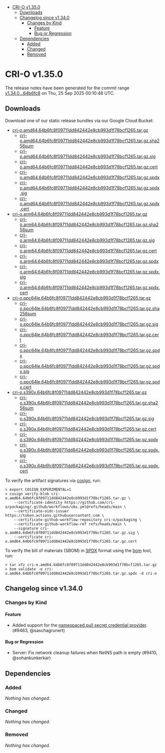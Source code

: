 - [CRI-O v1.35.0](#cri-o-v1350)
  - [Downloads](#downloads)
  - [Changelog since v1.34.0](#changelog-since-v1340)
    - [Changes by Kind](#changes-by-kind)
      - [Feature](#feature)
      - [Bug or Regression](#bug-or-regression)
  - [Dependencies](#dependencies)
    - [Added](#added)
    - [Changed](#changed)
    - [Removed](#removed)

# CRI-O v1.35.0

The release notes have been generated for the commit range
[v1.34.0...64b6fc8](https://github.com/cri-o/cri-o/compare/v1.34.0...v1.35.0) on Thu, 25 Sep 2025 00:10:48 UTC.

## Downloads

Download one of our static release bundles via our Google Cloud Bucket:

- [cri-o.amd64.64b6fc8f09711dd842442e8cb993d1f78bcf1265.tar.gz](https://storage.googleapis.com/cri-o/artifacts/cri-o.amd64.64b6fc8f09711dd842442e8cb993d1f78bcf1265.tar.gz)
  - [cri-o.amd64.64b6fc8f09711dd842442e8cb993d1f78bcf1265.tar.gz.sha256sum](https://storage.googleapis.com/cri-o/artifacts/cri-o.amd64.64b6fc8f09711dd842442e8cb993d1f78bcf1265.tar.gz.sha256sum)
  - [cri-o.amd64.64b6fc8f09711dd842442e8cb993d1f78bcf1265.tar.gz.sig](https://storage.googleapis.com/cri-o/artifacts/cri-o.amd64.64b6fc8f09711dd842442e8cb993d1f78bcf1265.tar.gz.sig)
  - [cri-o.amd64.64b6fc8f09711dd842442e8cb993d1f78bcf1265.tar.gz.cert](https://storage.googleapis.com/cri-o/artifacts/cri-o.amd64.64b6fc8f09711dd842442e8cb993d1f78bcf1265.tar.gz.cert)
  - [cri-o.amd64.64b6fc8f09711dd842442e8cb993d1f78bcf1265.tar.gz.spdx](https://storage.googleapis.com/cri-o/artifacts/cri-o.amd64.64b6fc8f09711dd842442e8cb993d1f78bcf1265.tar.gz.spdx)
  - [cri-o.amd64.64b6fc8f09711dd842442e8cb993d1f78bcf1265.tar.gz.spdx.sig](https://storage.googleapis.com/cri-o/artifacts/cri-o.amd64.64b6fc8f09711dd842442e8cb993d1f78bcf1265.tar.gz.spdx.sig)
  - [cri-o.amd64.64b6fc8f09711dd842442e8cb993d1f78bcf1265.tar.gz.spdx.cert](https://storage.googleapis.com/cri-o/artifacts/cri-o.amd64.64b6fc8f09711dd842442e8cb993d1f78bcf1265.tar.gz.spdx.cert)
- [cri-o.arm64.64b6fc8f09711dd842442e8cb993d1f78bcf1265.tar.gz](https://storage.googleapis.com/cri-o/artifacts/cri-o.arm64.64b6fc8f09711dd842442e8cb993d1f78bcf1265.tar.gz)
  - [cri-o.arm64.64b6fc8f09711dd842442e8cb993d1f78bcf1265.tar.gz.sha256sum](https://storage.googleapis.com/cri-o/artifacts/cri-o.arm64.64b6fc8f09711dd842442e8cb993d1f78bcf1265.tar.gz.sha256sum)
  - [cri-o.arm64.64b6fc8f09711dd842442e8cb993d1f78bcf1265.tar.gz.sig](https://storage.googleapis.com/cri-o/artifacts/cri-o.arm64.64b6fc8f09711dd842442e8cb993d1f78bcf1265.tar.gz.sig)
  - [cri-o.arm64.64b6fc8f09711dd842442e8cb993d1f78bcf1265.tar.gz.cert](https://storage.googleapis.com/cri-o/artifacts/cri-o.arm64.64b6fc8f09711dd842442e8cb993d1f78bcf1265.tar.gz.cert)
  - [cri-o.arm64.64b6fc8f09711dd842442e8cb993d1f78bcf1265.tar.gz.spdx](https://storage.googleapis.com/cri-o/artifacts/cri-o.arm64.64b6fc8f09711dd842442e8cb993d1f78bcf1265.tar.gz.spdx)
  - [cri-o.arm64.64b6fc8f09711dd842442e8cb993d1f78bcf1265.tar.gz.spdx.sig](https://storage.googleapis.com/cri-o/artifacts/cri-o.arm64.64b6fc8f09711dd842442e8cb993d1f78bcf1265.tar.gz.spdx.sig)
  - [cri-o.arm64.64b6fc8f09711dd842442e8cb993d1f78bcf1265.tar.gz.spdx.cert](https://storage.googleapis.com/cri-o/artifacts/cri-o.arm64.64b6fc8f09711dd842442e8cb993d1f78bcf1265.tar.gz.spdx.cert)
- [cri-o.ppc64le.64b6fc8f09711dd842442e8cb993d1f78bcf1265.tar.gz](https://storage.googleapis.com/cri-o/artifacts/cri-o.ppc64le.64b6fc8f09711dd842442e8cb993d1f78bcf1265.tar.gz)
  - [cri-o.ppc64le.64b6fc8f09711dd842442e8cb993d1f78bcf1265.tar.gz.sha256sum](https://storage.googleapis.com/cri-o/artifacts/cri-o.ppc64le.64b6fc8f09711dd842442e8cb993d1f78bcf1265.tar.gz.sha256sum)
  - [cri-o.ppc64le.64b6fc8f09711dd842442e8cb993d1f78bcf1265.tar.gz.sig](https://storage.googleapis.com/cri-o/artifacts/cri-o.ppc64le.64b6fc8f09711dd842442e8cb993d1f78bcf1265.tar.gz.sig)
  - [cri-o.ppc64le.64b6fc8f09711dd842442e8cb993d1f78bcf1265.tar.gz.cert](https://storage.googleapis.com/cri-o/artifacts/cri-o.ppc64le.64b6fc8f09711dd842442e8cb993d1f78bcf1265.tar.gz.cert)
  - [cri-o.ppc64le.64b6fc8f09711dd842442e8cb993d1f78bcf1265.tar.gz.spdx](https://storage.googleapis.com/cri-o/artifacts/cri-o.ppc64le.64b6fc8f09711dd842442e8cb993d1f78bcf1265.tar.gz.spdx)
  - [cri-o.ppc64le.64b6fc8f09711dd842442e8cb993d1f78bcf1265.tar.gz.spdx.sig](https://storage.googleapis.com/cri-o/artifacts/cri-o.ppc64le.64b6fc8f09711dd842442e8cb993d1f78bcf1265.tar.gz.spdx.sig)
  - [cri-o.ppc64le.64b6fc8f09711dd842442e8cb993d1f78bcf1265.tar.gz.spdx.cert](https://storage.googleapis.com/cri-o/artifacts/cri-o.ppc64le.64b6fc8f09711dd842442e8cb993d1f78bcf1265.tar.gz.spdx.cert)
- [cri-o.s390x.64b6fc8f09711dd842442e8cb993d1f78bcf1265.tar.gz](https://storage.googleapis.com/cri-o/artifacts/cri-o.s390x.64b6fc8f09711dd842442e8cb993d1f78bcf1265.tar.gz)
  - [cri-o.s390x.64b6fc8f09711dd842442e8cb993d1f78bcf1265.tar.gz.sha256sum](https://storage.googleapis.com/cri-o/artifacts/cri-o.s390x.64b6fc8f09711dd842442e8cb993d1f78bcf1265.tar.gz.sha256sum)
  - [cri-o.s390x.64b6fc8f09711dd842442e8cb993d1f78bcf1265.tar.gz.sig](https://storage.googleapis.com/cri-o/artifacts/cri-o.s390x.64b6fc8f09711dd842442e8cb993d1f78bcf1265.tar.gz.sig)
  - [cri-o.s390x.64b6fc8f09711dd842442e8cb993d1f78bcf1265.tar.gz.cert](https://storage.googleapis.com/cri-o/artifacts/cri-o.s390x.64b6fc8f09711dd842442e8cb993d1f78bcf1265.tar.gz.cert)
  - [cri-o.s390x.64b6fc8f09711dd842442e8cb993d1f78bcf1265.tar.gz.spdx](https://storage.googleapis.com/cri-o/artifacts/cri-o.s390x.64b6fc8f09711dd842442e8cb993d1f78bcf1265.tar.gz.spdx)
  - [cri-o.s390x.64b6fc8f09711dd842442e8cb993d1f78bcf1265.tar.gz.spdx.sig](https://storage.googleapis.com/cri-o/artifacts/cri-o.s390x.64b6fc8f09711dd842442e8cb993d1f78bcf1265.tar.gz.spdx.sig)
  - [cri-o.s390x.64b6fc8f09711dd842442e8cb993d1f78bcf1265.tar.gz.spdx.cert](https://storage.googleapis.com/cri-o/artifacts/cri-o.s390x.64b6fc8f09711dd842442e8cb993d1f78bcf1265.tar.gz.spdx.cert)

To verify the artifact signatures via [cosign](https://github.com/sigstore/cosign), run:

```console
> export COSIGN_EXPERIMENTAL=1
> cosign verify-blob cri-o.amd64.64b6fc8f09711dd842442e8cb993d1f78bcf1265.tar.gz \
    --certificate-identity https://github.com/cri-o/packaging/.github/workflows/obs.yml@refs/heads/main \
    --certificate-oidc-issuer https://token.actions.githubusercontent.com \
    --certificate-github-workflow-repository cri-o/packaging \
    --certificate-github-workflow-ref refs/heads/main \
    --signature cri-o.amd64.64b6fc8f09711dd842442e8cb993d1f78bcf1265.tar.gz.sig \
    --certificate cri-o.amd64.64b6fc8f09711dd842442e8cb993d1f78bcf1265.tar.gz.cert
```

To verify the bill of materials (SBOM) in [SPDX](https://spdx.org) format using the [bom](https://sigs.k8s.io/bom) tool, run:

```console
> tar xfz cri-o.amd64.64b6fc8f09711dd842442e8cb993d1f78bcf1265.tar.gz
> bom validate -e cri-o.amd64.64b6fc8f09711dd842442e8cb993d1f78bcf1265.tar.gz.spdx -d cri-o
```

## Changelog since v1.34.0

### Changes by Kind

#### Feature
 - Added support for the [namespaced pull secret credential provider](https://github.com/cri-o/credential-provider). (#9463, @saschagrunert)

#### Bug or Regression
 - Server: Fix network cleanup failures when NetNS path is empty (#9410, @sohankunkerkar)

## Dependencies

### Added
_Nothing has changed._

### Changed
_Nothing has changed._

### Removed
_Nothing has changed._
